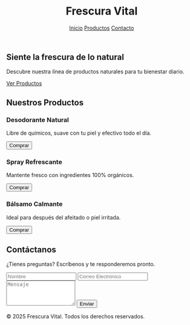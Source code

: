 <!DOCTYPE html>
<html lang="es">
<head>
  <meta charset="UTF-8" />
  <meta name="viewport" content="width=device-width, initial-scale=1.0"/>
  <title>Frescura Vital</title>
  <script src="https://cdn.tailwindcss.com"></script>
</head>
<body class="bg-green-50 text-gray-800 font-sans">
  <!-- Header -->
  <header class="bg-green-600 text-white p-6">
    <div class="max-w-5xl mx-auto flex justify-between items-center">
      <h1 class="text-3xl font-bold">Frescura Vital</h1>
      <nav class="space-x-4">
        <a href="#inicio" class="hover:underline">Inicio</a>
        <a href="#productos" class="hover:underline">Productos</a>
        <a href="#contacto" class="hover:underline">Contacto</a>
      </nav>
    </div>
  </header>

  <!-- Hero -->
  <section id="inicio" class="max-w-5xl mx-auto p-8 text-center">
    <h2 class="text-4xl font-bold mb-4">Siente la frescura de lo natural</h2>
    <p class="mb-6">Descubre nuestra línea de productos naturales para tu bienestar diario.</p>
    <a href="#productos" class="bg-green-600 text-white px-6 py-3 rounded-full hover:bg-green-700">Ver Productos</a>
  </section>

  <!-- Productos -->
  <section id="productos" class="bg-white py-12">
    <div class="max-w-5xl mx-auto text-center">
      <h2 class="text-3xl font-bold mb-8">Nuestros Productos</h2>
      <div class="grid grid-cols-1 md:grid-cols-3 gap-8">
        <div class="bg-green-100 p-6 rounded-lg shadow">
          <h3 class="text-xl font-bold mb-2">Desodorante Natural</h3>
          <p class="mb-4">Libre de químicos, suave con tu piel y efectivo todo el día.</p>
          <button class="bg-green-600 text-white px-4 py-2 rounded hover:bg-green-700">Comprar</button>
        </div>
        <div class="bg-green-100 p-6 rounded-lg shadow">
          <h3 class="text-xl font-bold mb-2">Spray Refrescante</h3>
          <p class="mb-4">Mantente fresco con ingredientes 100% orgánicos.</p>
          <button class="bg-green-600 text-white px-4 py-2 rounded hover:bg-green-700">Comprar</button>
        </div>
        <div class="bg-green-100 p-6 rounded-lg shadow">
          <h3 class="text-xl font-bold mb-2">Bálsamo Calmante</h3>
          <p class="mb-4">Ideal para después del afeitado o piel irritada.</p>
          <button class="bg-green-600 text-white px-4 py-2 rounded hover:bg-green-700">Comprar</button>
        </div>
      </div>
    </div>
  </section>

  <!-- Contacto -->
  <section id="contacto" class="max-w-5xl mx-auto p-8 text-center">
    <h2 class="text-3xl font-bold mb-4">Contáctanos</h2>
    <p class="mb-6">¿Tienes preguntas? Escríbenos y te responderemos pronto.</p>
    <form class="max-w-md mx-auto">
      <input type="text" placeholder="Nombre" class="w-full p-3 mb-4 border border-gray-300 rounded" required/>
      <input type="email" placeholder="Correo Electrónico" class="w-full p-3 mb-4 border border-gray-300 rounded" required/>
      <textarea placeholder="Mensaje" class="w-full p-3 mb-4 border border-gray-300 rounded" rows="4" required></textarea>
      <button type="submit" class="bg-green-600 text-white px-6 py-3 rounded hover:bg-green-700">Enviar</button>
    </form>
  </section>

  <!-- Footer -->
  <footer class="bg-green-600 text-white text-center p-4">
    <p>&copy; 2025 Frescura Vital. Todos los derechos reservados.</p>
  </footer>
</body>
</html>

